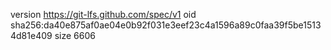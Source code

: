 version https://git-lfs.github.com/spec/v1
oid sha256:da40e875af0ae04e0b92f031e3eef23c4a1596a89c0faa39f5be15134d81e409
size 6606
